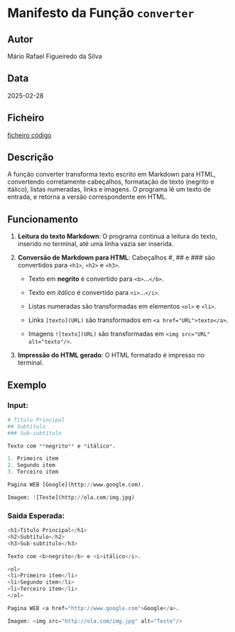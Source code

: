 # Manifesto da Função `converter`

## Autor
Mário Rafael Figueiredo da Silva

## Data
2025-02-28

## Ficheiro
[ficheiro código](converter.py)


## Descrição
A função converter transforma texto escrito em Markdown para HTML, convertendo corretamente cabeçalhos, formatação de texto (negrito e itálico), listas numeradas, links e imagens. O programa lê um texto de entrada, e retorna a versão correspondente em HTML.

## Funcionamento

1. **Leitura do texto Markdown**: 
   O programa continua a leitura do texto, inserido no terminal, até uma linha vazia ser inserida.

2. **Conversão de Markdown para HTML**:
    Cabeçalhos #, ## e ### são convertidos para `<h1>`, `<h2>` e `<h3>`.

    - Texto em **negrito** é convertido para `<b>`...`</b>`.

    - Texto em *itálico* é convertido para `<i>`...`</i>`.

    - Listas numeradas são transformadas em elementos `<ol>` e `<li>`.

    - Links `[texto](URL)` são transformados em `<a href="URL">texto</a>`.

    - Imagens `![texto](URL)` são transformadas em `<img src="URL" alt="texto"/>`.

3. **Impressão do HTML gerado**:
    O HTML formatado é impresso no terminal.
## Exemplo
### Input:
```python
# Título Principal
## Subtítulo
### Sub-subtítulo

Texto com **negrito** e *itálico*.

1. Primeiro item
2. Segundo item
3. Terceiro item

Pagina WEB [Google](http://www.google.com).

Imagem: ![Teste](http://ola.com/img.jpg) 
```

### Saida Esperada:
```python
<h1>Título Principal</h1>
<h2>Subtítulo</h2>
<h3>Sub-subtítulo</h3>

Texto com <b>negrito</b> e <i>itálico</i>.

<ol>
<li>Primeiro item</li>
<li>Segundo item</li>
<li>Terceiro item</li>
</ol>

Pagina WEB <a href="http://www.google.com">Google</a>.

Imagem: <img src="http://ola.com/img.jpg" alt="Teste"/>
```

